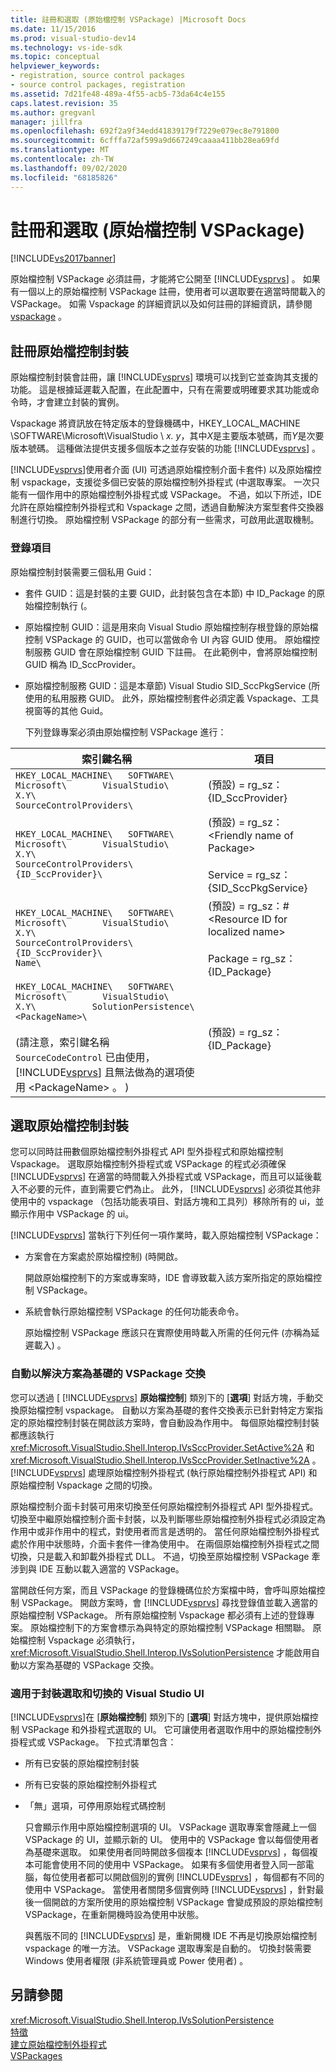 ```yaml
---
title: 註冊和選取 (原始檔控制 VSPackage) |Microsoft Docs
ms.date: 11/15/2016
ms.prod: visual-studio-dev14
ms.technology: vs-ide-sdk
ms.topic: conceptual
helpviewer_keywords:
- registration, source control packages
- source control packages, registration
ms.assetid: 7d21fe48-489a-4f55-acb5-73da64c4e155
caps.latest.revision: 35
ms.author: gregvanl
manager: jillfra
ms.openlocfilehash: 692f2a9f34edd41839179f7229e079ec8e791800
ms.sourcegitcommit: 6cfffa72af599a9d667249caaaa411bb28ea69fd
ms.translationtype: MT
ms.contentlocale: zh-TW
ms.lasthandoff: 09/02/2020
ms.locfileid: "68185826"
---
```

# <a name="registration-and-selection-source-control-vspackage"></a>註冊和選取 (原始檔控制 VSPackage)
[!INCLUDE[vs2017banner](../../includes/vs2017banner.md)]

原始檔控制 VSPackage 必須註冊，才能將它公開至 [!INCLUDE[vsprvs](../../includes/vsprvs-md.md)] 。 如果有一個以上的原始檔控制 VSPackage 註冊，使用者可以選取要在適當時間載入的 VSPackage。 如需 Vspackage 的詳細資訊以及如何註冊的詳細資訊，請參閱 [vspackage](../../extensibility/internals/vspackages.md) 。  
  
## <a name="registering-a-source-control-package"></a>註冊原始檔控制封裝  
 原始檔控制封裝會註冊，讓 [!INCLUDE[vsprvs](../../includes/vsprvs-md.md)] 環境可以找到它並查詢其支援的功能。 這是根據延遲載入配置，在此配置中，只有在需要或明確要求其功能或命令時，才會建立封裝的實例。  
  
 Vspackage 將資訊放在特定版本的登錄機碼中，HKEY_LOCAL_MACHINE \SOFTWARE\Microsoft\VisualStudio \\ *x. y*，其中*X*是主要版本號碼，而*Y*是次要版本號碼。 這種做法提供支援多個版本之並存安裝的功能 [!INCLUDE[vsprvs](../../includes/vsprvs-md.md)] 。  
  
 [!INCLUDE[vsprvs](../../includes/vsprvs-md.md)]使用者介面 (UI) 可透過原始檔控制介面卡套件) 以及原始檔控制 vspackage，支援從多個已安裝的原始檔控制外掛程式 (中選取專案。 一次只能有一個作用中的原始檔控制外掛程式或 VSPackage。 不過，如以下所述，IDE 允許在原始檔控制外掛程式和 Vspackage 之間，透過自動解決方案型套件交換器制進行切換。 原始檔控制 VSPackage 的部分有一些需求，可啟用此選取機制。  
  
### <a name="registry-entries"></a>登錄項目  
 原始檔控制封裝需要三個私用 Guid：  
  
- 套件 GUID：這是封裝的主要 GUID，此封裝包含在本節) 中 ID_Package 的原始檔控制執行 (。  
  
- 原始檔控制 GUID：這是用來向 Visual Studio 原始檔控制存根登錄的原始檔控制 VSPackage 的 GUID，也可以當做命令 UI 內容 GUID 使用。 原始檔控制服務 GUID 會在原始檔控制 GUID 下註冊。 在此範例中，會將原始檔控制 GUID 稱為 ID_SccProvider。  
  
- 原始檔控制服務 GUID：這是本章節) Visual Studio SID_SccPkgService (所使用的私用服務 GUID。 此外，原始檔控制套件必須定義 Vspackage、工具視窗等的其他 Guid。  
  
  下列登錄專案必須由原始檔控制 VSPackage 進行：  
  
|索引鍵名稱|項目|  
|--------------|-------------|  
|`HKEY_LOCAL_MACHINE\   SOFTWARE\     Microsoft\       VisualStudio\         X.Y\           SourceControlProviders\`| (預設) = rg_sz： {ID_SccProvider}|  
|`HKEY_LOCAL_MACHINE\   SOFTWARE\     Microsoft\       VisualStudio\         X.Y\           SourceControlProviders\             {ID_SccProvider}\`| (預設) = rg_sz：\<Friendly name of Package><br /><br /> Service = rg_sz： {SID_SccPkgService}|  
|`HKEY_LOCAL_MACHINE\   SOFTWARE\     Microsoft\       VisualStudio\         X.Y\           SourceControlProviders\             {ID_SccProvider}\               Name\`| (預設) = rg_sz：#\<Resource ID for localized name><br /><br /> Package = rg_sz： {ID_Package}|  
|`HKEY_LOCAL_MACHINE\   SOFTWARE\     Microsoft\       VisualStudio\         X.Y\           SolutionPersistence\             <PackageName>\`<br /><br />  (請注意，索引鍵名稱 `SourceCodeControl` 已由使用， [!INCLUDE[vsprvs](../../includes/vsprvs-md.md)] 且無法做為的選項使用 \<PackageName> 。 ) | (預設) = rg_sz： {ID_Package}|  
  
## <a name="selecting-a-source-control-package"></a>選取原始檔控制封裝  
 您可以同時註冊數個原始檔控制外掛程式 API 型外掛程式和原始檔控制 Vspackage。 選取原始檔控制外掛程式或 VSPackage 的程式必須確保 [!INCLUDE[vsprvs](../../includes/vsprvs-md.md)] 在適當的時間載入外掛程式或 VSPackage，而且可以延後載入不必要的元件，直到需要它們為止。 此外， [!INCLUDE[vsprvs](../../includes/vsprvs-md.md)] 必須從其他非使用中的 vspackage （包括功能表項目、對話方塊和工具列）移除所有的 ui，並顯示作用中 VSPackage 的 ui。  
  
 [!INCLUDE[vsprvs](../../includes/vsprvs-md.md)] 當執行下列任何一項作業時，載入原始檔控制 VSPackage：  
  
- 方案會在方案處於原始檔控制)  (時開啟。  
  
   開啟原始檔控制下的方案或專案時，IDE 會導致載入該方案所指定的原始檔控制 VSPackage。  
  
- 系統會執行原始檔控制 VSPackage 的任何功能表命令。  
  
  原始檔控制 VSPackage 應該只在實際使用時載入所需的任何元件 (亦稱為延遲載入) 。  
  
### <a name="automatic-solution-based-vspackage-swapping"></a>自動以解決方案為基礎的 VSPackage 交換  
 您可以透過 [ [!INCLUDE[vsprvs](../../includes/vsprvs-md.md)] **原始檔控制**] 類別下的 [**選項**] 對話方塊，手動交換原始檔控制 vspackage。 自動以方案為基礎的套件交換表示已針對特定方案指定的原始檔控制封裝在開啟該方案時，會自動設為作用中。 每個原始檔控制封裝都應該執行 <xref:Microsoft.VisualStudio.Shell.Interop.IVsSccProvider.SetActive%2A> 和 <xref:Microsoft.VisualStudio.Shell.Interop.IVsSccProvider.SetInactive%2A> 。 [!INCLUDE[vsprvs](../../includes/vsprvs-md.md)] 處理原始檔控制外掛程式 (執行原始檔控制外掛程式 API) 和原始檔控制 Vspackage 之間的切換。  
  
 原始檔控制介面卡封裝可用來切換至任何原始檔控制外掛程式 API 型外掛程式。 切換至中繼原始檔控制介面卡封裝，以及判斷哪些原始檔控制外掛程式必須設定為作用中或非作用中的程式，對使用者而言是透明的。 當任何原始檔控制外掛程式處於作用中狀態時，介面卡套件一律為使用中。 在兩個原始檔控制外掛程式之間切換，只是載入和卸載外掛程式 DLL。 不過，切換至原始檔控制 VSPackage 牽涉到與 IDE 互動以載入適當的 VSPackage。  
  
 當開啟任何方案，而且 VSPackage 的登錄機碼位於方案檔中時，會呼叫原始檔控制 VSPackage。 開啟方案時，會 [!INCLUDE[vsprvs](../../includes/vsprvs-md.md)] 尋找登錄值並載入適當的原始檔控制 VSPackage。 所有原始檔控制 Vspackage 都必須有上述的登錄專案。 原始檔控制下的方案會標示為與特定的原始檔控制 VSPackage 相關聯。 原始檔控制 Vspackage 必須執行， <xref:Microsoft.VisualStudio.Shell.Interop.IVsSolutionPersistence> 才能啟用自動以方案為基礎的 VSPackage 交換。  
  
### <a name="visual-studio-ui-for-package-selection-and-switching"></a>適用于封裝選取和切換的 Visual Studio UI  
 [!INCLUDE[vsprvs](../../includes/vsprvs-md.md)]在 [**原始檔控制**] 類別下的 [**選項**] 對話方塊中，提供原始檔控制 VSPackage 和外掛程式選取的 UI。 它可讓使用者選取作用中的原始檔控制外掛程式或 VSPackage。 下拉式清單包含：  
  
- 所有已安裝的原始檔控制封裝  
  
- 所有已安裝的原始檔控制外掛程式  
  
- 「無」選項，可停用原始程式碼控制  
  
  只會顯示作用中原始檔控制選項的 UI。 VSPackage 選取專案會隱藏上一個 VSPackage 的 UI，並顯示新的 UI。 使用中的 VSPackage 會以每個使用者為基礎來選取。 如果使用者同時開啟多個複本 [!INCLUDE[vsprvs](../../includes/vsprvs-md.md)] ，每個複本可能會使用不同的使用中 VSPackage。 如果有多個使用者登入同一部電腦，每位使用者都可以開啟個別的實例 [!INCLUDE[vsprvs](../../includes/vsprvs-md.md)] ，每個都有不同的使用中 VSPackage。 當使用者關閉多個實例時 [!INCLUDE[vsprvs](../../includes/vsprvs-md.md)] ，針對最後一個開啟的方案所使用的原始檔控制 VSPackage 會變成預設的原始檔控制 VSPackage，在重新開機時設為使用中狀態。  
  
  與舊版不同的 [!INCLUDE[vsprvs](../../includes/vsprvs-md.md)] 是，重新開機 IDE 不再是切換原始檔控制 vspackage 的唯一方法。 VSPackage 選取專案是自動的。 切換封裝需要 Windows 使用者權限 (非系統管理員或 Power 使用者) 。  
  
## <a name="see-also"></a>另請參閱  
 <xref:Microsoft.VisualStudio.Shell.Interop.IVsSolutionPersistence>   
 [特徵](../../extensibility/internals/source-control-vspackage-features.md)   
 [建立原始檔控制外掛程式](../../extensibility/internals/creating-a-source-control-plug-in.md)   
 [VSPackages](../../extensibility/internals/vspackages.md)
